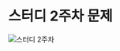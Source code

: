 # 스터디 2주차 문제

![스터디 2주차](https://cdn.discordapp.com/attachments/1082944431235280913/1086601596642803774/2023-03-18_7.45.18.png)
